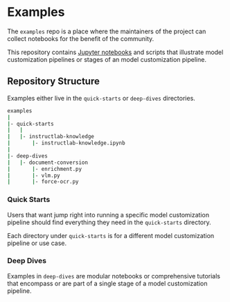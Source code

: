 # Examples

The `examples` repo is a place where the maintainers of the project can collect notebooks for the benefit of the community.

This repository contains [Jupyter notebooks](https://jupyter.org/) and scripts that illustrate model customization pipelines or stages of an model customization pipeline.

## Repository Structure

Examples either live in the `quick-starts` or `deep-dives` directories.

```bash
examples
|
|- quick-starts
|   |
|   |- instructlab-knowledge
|       |- instructlab-knowledge.ipynb
|
|- deep-dives
|   |- document-conversion
|       |- enrichment.py
|       |- vlm.py
|       |- force-ocr.py
```

### Quick Starts

Users that want jump right into running a specific model customization pipeline should find everything they need in the `quick-starts` directory.

Each directory under `quick-starts` is for a different model customization pipeline or use case.

### Deep Dives

Examples in `deep-dives` are modular notebooks or comprehensive tutorials that encompass or are part of a single stage of a model customization pipeline.
